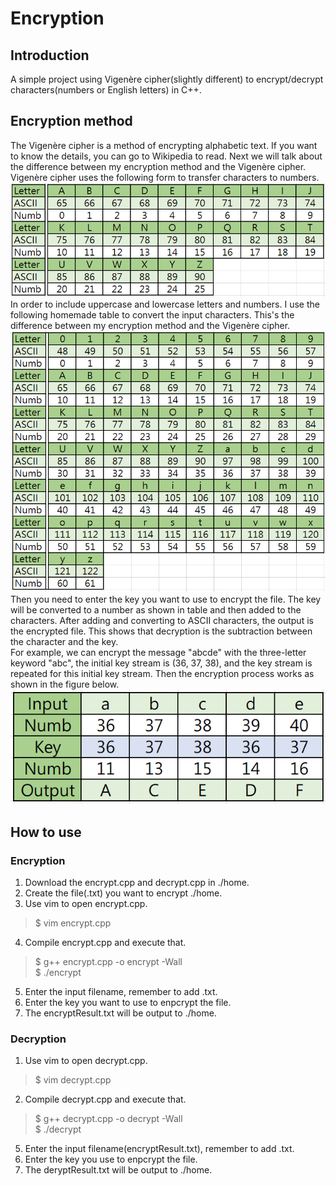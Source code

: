# Encryption
## Introduction
   A simple project using Vigenère cipher(slightly different) to encrypt/decrypt characters(numbers or English letters) in C++.
## Encryption method
   The Vigenère cipher is a method of encrypting alphabetic text. If you want to know the details, you can go to Wikipedia to read. Next we will talk about the difference between my encryption method and the Vigenère cipher.<br>
   Vigenère cipher uses the following form to transfer characters to numbers.<br>
![](https://github.com/jimmy258s/encryption/raw/master/pic/2.png)<br>
   In order to include uppercase and lowercase letters and numbers. I use the following homemade table to convert the input characters.      This's the difference between my encryption method and the Vigenère cipher.<br>
![](https://github.com/jimmy258s/encryption/raw/master/pic/3.png)<br>
   Then you need to enter the key you want to use to encrypt the file. The key will be converted to a number as shown in table and then added to the characters. After adding and converting to ASCII characters, the output is the encrypted file. This shows that decryption is the subtraction between the character and the key.<br>
   For example, we can encrypt the message "abcde" with the three-letter keyword "abc", the initial key stream is (36, 37, 38), and the key stream is repeated for this initial key stream. Then the encryption process works as shown in the figure below.
![](https://github.com/jimmy258s/encryption/raw/master/pic/1.png)<br>
## How to use
### Encryption
   1. Download the encrypt.cpp and decrypt.cpp in ./home.
   2. Create the file(.txt) you want to encrypt ./home.
   3. Use vim to open encrypt.cpp.
   >  $ vim encrypt.cpp
   4. Compile encrypt.cpp and execute that.
   >  $ g++ encrypt.cpp -o encrypt -Wall<br>
   >  $ ./encrypt
   5. Enter the input filename, remember to add .txt.
   6. Enter the key you want to use to enpcrypt the file.
   7. The encryptResult.txt will be output to ./home.
### Decryption
   1. Use vim to open decrypt.cpp.
   >  $ vim decrypt.cpp
   2. Compile decrypt.cpp and execute that.
   >  $ g++ decrypt.cpp -o decrypt -Wall<br>
   >  $ ./decrypt
   5. Enter the input filename(encryptResult.txt), remember to add .txt.
   6. Enter the key you use to enpcrypt the file.
   7. The deryptResult.txt will be output to ./home.
   
   
